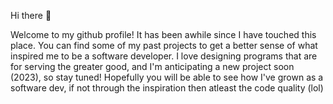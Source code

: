 Hi there 👋

Welcome to my github profile! It has been awhile since I have touched this place. You can find some of my past projects to get a better sense of what inspired me to be a software developer. I love designing programs that are for serving the greater good, and I'm anticipating a new project soon (2023), so stay tuned! Hopefully you will be able to see how I've grown as a software dev, if not through the inspiration then atleast the code quality (lol)
